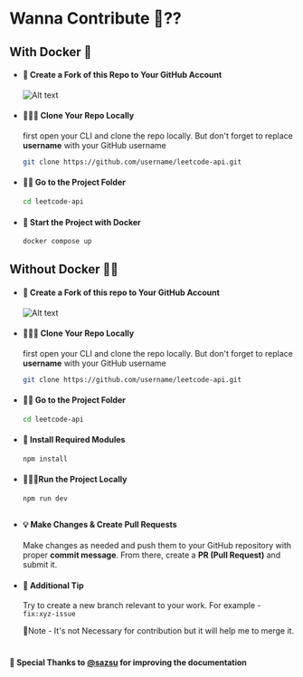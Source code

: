 # Wanna Contribute 🤔??

## With Docker 🐳

- #### 🍴 Create a Fork of this Repo to Your GitHub Account

  ![Alt text](./public/demo/contribute.png)

- #### 🧑🏽‍💻 Clone Your Repo Locally

  first open your CLI and clone the repo locally. But don't forget to replace **username** with your GitHub username

  ```bash
  git clone https://github.com/username/leetcode-api.git
  ```

- #### 👋🏽 Go to the Project Folder

  ```bash
  cd leetcode-api
  ```

- #### 🚀 Start the Project with Docker
  ```bash
  docker compose up
  ```

## Without Docker 🐳❌

- #### 🍴 Create a Fork of this repo to Your GitHub Account

  ![Alt text](./public/demo/contribute.png)

- #### 🧑🏽‍💻 Clone Your Repo Locally

  first open your CLI and clone the repo locally. But don't forget to replace **username** with your GitHub username

  ```bash
  git clone https://github.com/username/leetcode-api.git
  ```

- #### 👋🏽 Go to the Project Folder

  ```bash
  cd leetcode-api
  ```

- #### 🚀 Install Required Modules

  ```bash
  npm install
  ```

- #### 🏃🏽‍♂️Run the Project Locally

  ```bash
  npm run dev
  ```

##

- #### 💡 Make Changes & Create Pull Requests

  Make changes as needed and push them to your GitHub repository with proper **commit message**. From there, create a **PR (Pull Request)** and submit it.

- #### 📌 Additional Tip

  Try to create a new branch relevant to your work. For example - `fix:xyz-issue`

  📝Note - It's not Necessary for contribution but it will help me to merge it.

#

#### 📌 Special Thanks to [@sazsu](https://github.com/sazsu) for improving the documentation

